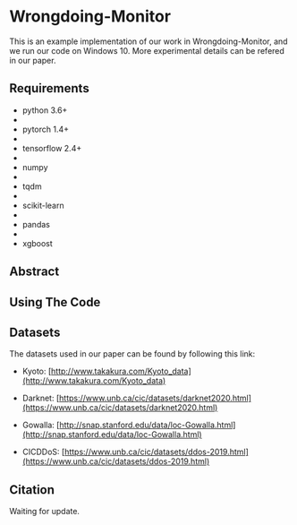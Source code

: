 # Wrongdoing-Monitor
This is an example implementation of our work in Wrongdoing-Monitor, and we run our code on Windows 10. More experimental details can be refered in our paper.



## Requirements

* python 3.6+
* 
* pytorch 1.4+
* 
* tensorflow 2.4+
* 
* numpy
* 
* tqdm
* 
* scikit-learn
* 
* pandas
* 
* xgboost

## Abstract



## Using The Code

## Datasets

The datasets used in our paper can be found by following this link: 

* Kyoto: [http://www.takakura.com/Kyoto_data](http://www.takakura.com/Kyoto_data)

* Darknet: [https://www.unb.ca/cic/datasets/darknet2020.html](https://www.unb.ca/cic/datasets/darknet2020.html)

* Gowalla: [http://snap.stanford.edu/data/loc-Gowalla.html](http://snap.stanford.edu/data/loc-Gowalla.html)

* CICDDoS: [https://www.unb.ca/cic/datasets/ddos-2019.html](https://www.unb.ca/cic/datasets/ddos-2019.html)

## Citation
Waiting for update.

